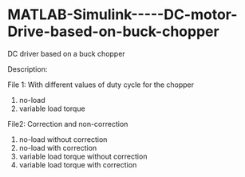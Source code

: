 # MATLAB-Simulink-----DC-motor-Drive-based-on-buck-chopper

DC driver based on a buck chopper

Description:

File 1: With different values of duty cycle for the chopper
1. no-load
2. variable load torque

File2: Correction and non-correction
1. no-load without correction
2. no-load with correction
3. variable load torque without correction
4. variable load torque with correction

